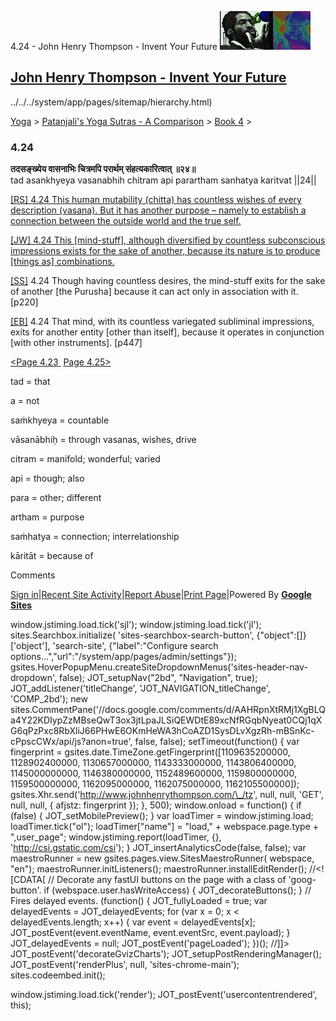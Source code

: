 4.24 - John Henry Thompson - Invent Your Future [![John Henry Thompson - Invent Your Future](../../../_/rsrc/1329567069254/config/customLogo.gif-revision=6.png)](../../../index.html)

[John Henry Thompson - Invent Your Future](../../../index.html)
---------------------------------------------------------------

../../../system/app/pages/sitemap/hierarchy.html)
    

[Yoga](../../../yoga.html)‎ > ‎[Patanjali's Yoga Sutras - A Comparison](../../patanjani.html)‎ > ‎[Book 4](../book-4.html)‎ > ‎

### 4.24

**तदसङ्ख्येय वासनाभिः चित्रमपि परार्थम् संहत्यकारित्वात् ॥२४॥**  
tad asankhyeya vasanabhih chitram api parartham sanhatya karitvat ||24||  
  
  
[\[RS\] 4.24 This human mutability (chitta) has countless wishes of every description (vasana). But it has another purpose – namely to establish a connection between the outside world and the true self.](http://www.ashtangayoga.info/source-texts/yoga-sutra-patanjali/chapter-4/item/asankhyeya-vasanabhih-chitram-parartham-sanhatya/)  
  
[\[JW\] 4.24 This \[mind-stuff\], although diversified by countless subconscious impressions exists for the sake of another, because its nature is to produce \[things as\] combinations.](http://books.google.com/books?id=YzFImjtOxUwC&pg=PA336&ci=204%2C580%2C746%2C79&source=bookclip)  
  
[\[SS\]](http://www.amazon.com/Yoga-Sutras-Patanjali-Commentary-Satchidananda/dp/0932040381) 4.24 Though having countless desires, the mind-stuff exits for the sake of another \[the Purusha\] because it can act only in association with it. \[p220\]  
  
[\[EB\]](http://www.amazon.com/Yoga-Sutras-Patanjali-Translation-Commentary/dp/0865477361/ref=sr_1_1?ie=UTF8&s=books&qid=1250508322&sr=1-1) 4.24 That mind, with its countless variegated subliminal impressions, exits for another entity \[other than itself\], because it operates in conjunction \[with other instruments\]. \[p447\]  
  
  
[<Page 4.23](423.html)[ ](422.html) [Page 4.25>](425.html)  
  

tad = that  
  
a = not  
  
saṁkhyeya = countable  
  
vāsanābhiḥ = through vasanas, wishes, drive  
  
citram = manifold; wonderful; varied  
  
api = though; also  
  
para = other; different  
  
artham = purpose  
  
saṁhatya = connection; interrelationship  
  
kāritāt = because of

Comments

[Sign in](https://accounts.google.com/ServiceLogin?continue=http://sites.google.com/a/johnhenrythompson.com/jht/yoga/patanjani/book-4/424&service=jotspot)|[Recent Site Activity](../../../system/app/pages/recentChanges.html)|[Report Abuse](http://sites.google.com/a/johnhenrythompson.com/jht/system/app/pages/reportAbuse)|[Print Page](javascript:;)|Powered By **[Google Sites](http://sites.google.com/site)**

window.jstiming.load.tick('sjl'); window.jstiming.load.tick('jl'); sites.Searchbox.initialize( 'sites-searchbox-search-button', {"object":\[\]}\['object'\], 'search-site', {"label":"Configure search options...","url":"/system/app/pages/admin/settings"}); gsites.HoverPopupMenu.createSiteDropdownMenus('sites-header-nav-dropdown', false); JOT\_setupNav("2bd", "Navigation", true); JOT\_addListener('titleChange', 'JOT\_NAVIGATION\_titleChange', 'COMP\_2bd'); new sites.CommentPane('//docs.google.com/comments/d/AAHRpnXtRMj1XgBLQa4Y22KDIypZzMBseQwT3ox3jtLpaJLSiQEWDtE89xcNfRGqbNyeat0CQj1qXG6qPzPxc8RbXliJ66PHwE6OKmHeWA3hCoAZD1SysDLvXgzRh-mBSnKc-cPpscCWx/api/js?anon=true', false, false); setTimeout(function() { var fingerprint = gsites.date.TimeZone.getFingerprint(\[1109635200000, 1128902400000, 1130657000000, 1143333000000, 1143806400000, 1145000000000, 1146380000000, 1152489600000, 1159800000000, 1159500000000, 1162095000000, 1162075000000, 1162105500000\]); gsites.Xhr.send('http://www.johnhenrythompson.com/\_/tz', null, null, 'GET', null, null, { afjstz: fingerprint }); }, 500); window.onload = function() { if (false) { JOT\_setMobilePreview(); } var loadTimer = window.jstiming.load; loadTimer.tick("ol"); loadTimer\["name"\] = "load," + webspace.page.type + ",user\_page"; window.jstiming.report(loadTimer, {}, 'http://csi.gstatic.com/csi'); } JOT\_insertAnalyticsCode(false, false); var maestroRunner = new gsites.pages.view.SitesMaestroRunner( webspace, "en"); maestroRunner.initListeners(); maestroRunner.installEditRender(); //<!\[CDATA\[ // Decorate any fastUI buttons on the page with a class of 'goog-button'. if (webspace.user.hasWriteAccess) { JOT\_decorateButtons(); } // Fires delayed events. (function() { JOT\_fullyLoaded = true; var delayedEvents = JOT\_delayedEvents; for (var x = 0; x < delayedEvents.length; x++) { var event = delayedEvents\[x\]; JOT\_postEvent(event.eventName, event.eventSrc, event.payload); } JOT\_delayedEvents = null; JOT\_postEvent('pageLoaded'); })(); //\]\]> JOT\_postEvent('decorateGvizCharts'); JOT\_setupPostRenderingManager(); JOT\_postEvent('renderPlus', null, 'sites-chrome-main'); sites.codeembed.init();

window.jstiming.load.tick('render'); JOT\_postEvent('usercontentrendered', this);